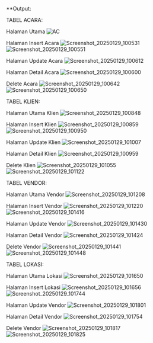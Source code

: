 **Output:


TABEL ACARA:

Halaman Utama
![AC](https://github.com/user-attachments/assets/f89dba9b-2cdf-4f4b-b4f4-419072568249)

Halaman Insert Acara
![Screenshot_20250129_100531](https://github.com/user-attachments/assets/4e12c6ba-6543-4418-89d8-7ed400386474)
![Screenshot_20250129_100551](https://github.com/user-attachments/assets/f5a207ea-13c9-4fe7-a9c6-fac3b9e8b74c)

Halaman Update Acara
![Screenshot_20250129_100612](https://github.com/user-attachments/assets/7b978be6-1952-4ee8-8b16-c16f60236154)

Halaman Detail Acara
![Screenshot_20250129_100600](https://github.com/user-attachments/assets/c6fa9abf-667c-4be4-b21e-c376c4810a8c)

Delete Acara
![Screenshot_20250129_100642](https://github.com/user-attachments/assets/3d56df3d-305b-4d04-8d21-fb0b19cf842b)
![Screenshot_20250129_100650](https://github.com/user-attachments/assets/16c10b2e-e7df-4522-8d48-7fa6f00ba1c6)


TABEL KLIEN:

Halaman Utama Klien
![Screenshot_20250129_100848](https://github.com/user-attachments/assets/c33c550c-c738-433c-a3fa-0deabd134da1)

Halaman Insert Klien
![Screenshot_20250129_100859](https://github.com/user-attachments/assets/08d4de16-e535-4cbd-9698-5b3c2d9b39ed)
![Screenshot_20250129_100950](https://github.com/user-attachments/assets/6d356282-fe6d-41da-a36d-e0a4c870c93d)

Halaman Update Klien
![Screenshot_20250129_101007](https://github.com/user-attachments/assets/dfdf3b38-4524-46e7-90e3-520e4a2f2985)

Halaman Detail Klien
![Screenshot_20250129_100959](https://github.com/user-attachments/assets/70887d33-4a06-4af7-ad68-84d9e3706775)

Delete Klien
![Screenshot_20250129_101055](https://github.com/user-attachments/assets/2d3994a9-e412-404a-a935-b2525d1797c0)
![Screenshot_20250129_101122](https://github.com/user-attachments/assets/af58d275-0068-4a60-9f55-7c34c4332062)

TABEL VENDOR:

Halaman Utama Vendor
![Screenshot_20250129_101208](https://github.com/user-attachments/assets/5c0d076e-eb0d-47d1-be8c-3c2d4521c5a1)

Halaman Insert Vendor
![Screenshot_20250129_101220](https://github.com/user-attachments/assets/a2d424e3-ffe5-4b2f-9952-5b4381fa4ada)
![Screenshot_20250129_101416](https://github.com/user-attachments/assets/07a7321b-1b01-4ddd-8341-f54d38c1eb91)

Halaman Update Vendor
![Screenshot_20250129_101430](https://github.com/user-attachments/assets/447ab003-e087-4b6f-adbf-2a405ce5ac09)

Halaman Detail Vendor
![Screenshot_20250129_101424](https://github.com/user-attachments/assets/8977c65a-f42c-487b-a0d6-a0bd350c4e8d)

Delete Vendor
![Screenshot_20250129_101441](https://github.com/user-attachments/assets/e265580c-bc30-41a4-a8ff-7039f375f247)
![Screenshot_20250129_101448](https://github.com/user-attachments/assets/3efab764-ca01-4a9d-9920-e74a24f160a7)


TABEL LOKASI:

Halaman Utama Lokasi
![Screenshot_20250129_101650](https://github.com/user-attachments/assets/8a0d1d28-97bc-4319-bd90-2edea76d06d7)

Halaman Insert Lokasi
![Screenshot_20250129_101656](https://github.com/user-attachments/assets/e2a49905-9919-4359-a37d-deb43a138d55)
![Screenshot_20250129_101744](https://github.com/user-attachments/assets/fe73b9e4-6c94-47d4-8fb3-1a34a9f87acb)

Halaman Update Vendor
![Screenshot_20250129_101801](https://github.com/user-attachments/assets/062405f8-6fff-489c-a567-befffe495c4a)

Halaman Detail Vendor
![Screenshot_20250129_101754](https://github.com/user-attachments/assets/d2687d12-81f3-4247-9456-f110f61f571a)

Delete Vendor
![Screenshot_20250129_101817](https://github.com/user-attachments/assets/453dedba-63f9-475e-817a-d69ae2cdb817)
![Screenshot_20250129_101825](https://github.com/user-attachments/assets/a2ce1b5c-21e9-483b-b5e3-11c0cb00a82d)




